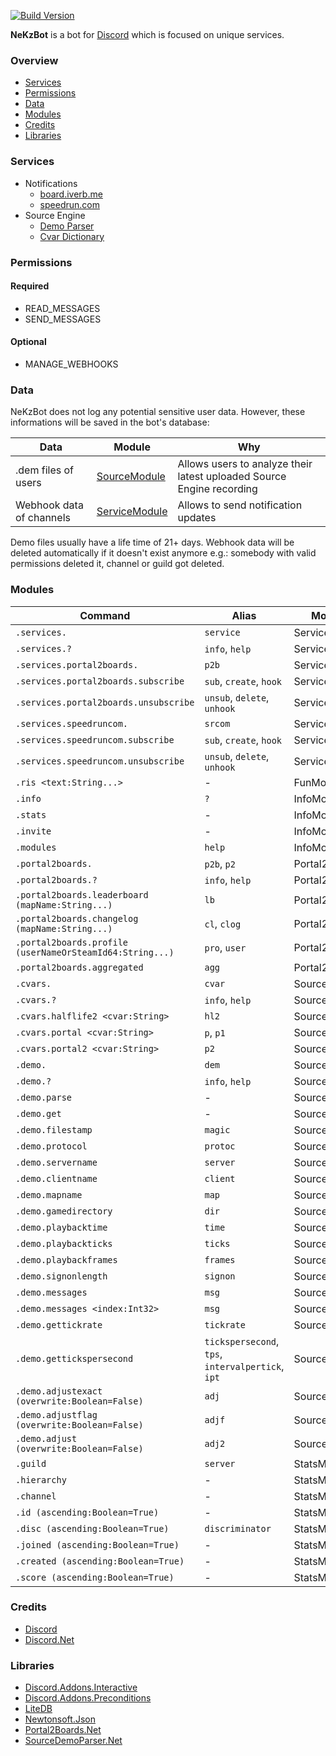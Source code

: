 [![Build Version](https://img.shields.io/badge/version-v2.0-brightgreen.svg)](https://github.com/NeKzor/NeKzBot/projects/2)

**NeKzBot** is a bot for [Discord](https://discordapp.com) which is focused on unique services.

### Overview
* [Services](#services)
* [Permissions](#permissions)
* [Data](#data)
* [Modules](#modules)
* [Credits](#credits)
* [Libraries](#libraries)

### Services
* Notifications
  * [board.iverb.me](https://board.iverb.me)
  * [speedrun.com](https://speedrun.com)
* Source Engine
  * [Demo Parser](https://github.com/NeKzor/SourceDemoParser.Net)
  * [Cvar Dictionary](https://github.com/NeKzor/NeKzBot/tree/master/src/gen)

### Permissions
#### Required
* READ_MESSAGES
* SEND_MESSAGES

#### Optional
* MANAGE_WEBHOOKS

### Data
NeKzBot does not log any potential sensitive user data. However, these informations will be saved in the bot's database:

| Data | Module | Why |
| --- | --- | --- |
| .dem files of users | [SourceModule](https://github.com/NeKzor/NeKzBot/blob/master/src/NeKzBot/Services/SourceDemoService.cs#L86) | Allows users to analyze their latest uploaded Source Engine recording |
| Webhook data of channels | [ServiceModule](https://github.com/NeKzor/NeKzBot/blob/master/src/NeKzBot/Services/Notifications/NotificationService.cs#L88) | Allows to send notification updates |

Demo files usually have a life time of 21+ days. Webhook data will be deleted automatically if it doesn't
exist anymore e.g.: somebody with valid permissions deleted it, channel or guild got deleted.

### Modules
| Command | Alias | Module |
| --- | --- | --- |
| `.services.` | `service` | ServiceModule |
| `.services.?` | `info`, `help` | ServiceModule |
| `.services.portal2boards.` | `p2b` | ServiceModule |
| `.services.portal2boards.subscribe` | `sub`, `create`, `hook` | ServiceModule |
| `.services.portal2boards.unsubscribe` | `unsub`, `delete`, `unhook` | ServiceModule |
| `.services.speedruncom.` | `srcom` | ServiceModule |
| `.services.speedruncom.subscribe` | `sub`, `create`, `hook` | ServiceModule |
| `.services.speedruncom.unsubscribe` | `unsub`, `delete`, `unhook` | ServiceModule |
| `.ris <text:String...>` | - | FunModule |
| `.info` | `?` | InfoModule |
| `.stats` | - | InfoModule |
| `.invite` | - | InfoModule |
| `.modules` | `help` | InfoModule |
| `.portal2boards.` | `p2b`, `p2` | Portal2Module |
| `.portal2boards.?` | `info`, `help` | Portal2Module |
| `.portal2boards.leaderboard (mapName:String...)` | `lb` | Portal2Module |
| `.portal2boards.changelog (mapName:String...)` | `cl`, `clog` | Portal2Module |
| `.portal2boards.profile (userNameOrSteamId64:String...)` | `pro`, `user` | Portal2Module |
| `.portal2boards.aggregated` | `agg` | Portal2Module |
| `.cvars.` | `cvar` | SourceModule |
| `.cvars.?` | `info`, `help` | SourceModule |
| `.cvars.halflife2 <cvar:String>` | `hl2` | SourceModule |
| `.cvars.portal <cvar:String>` | `p`, `p1` | SourceModule |
| `.cvars.portal2 <cvar:String>` | `p2` | SourceModule |
| `.demo.` | `dem` | SourceModule |
| `.demo.?` | `info`, `help` | SourceModule |
| `.demo.parse` | - | SourceModule |
| `.demo.get` | - | SourceModule |
| `.demo.filestamp` | `magic` | SourceModule |
| `.demo.protocol` | `protoc` | SourceModule |
| `.demo.servername` | `server` | SourceModule |
| `.demo.clientname` | `client` | SourceModule |
| `.demo.mapname` | `map` | SourceModule |
| `.demo.gamedirectory` | `dir` | SourceModule |
| `.demo.playbacktime` | `time` | SourceModule |
| `.demo.playbackticks` | `ticks` | SourceModule |
| `.demo.playbackframes` | `frames` | SourceModule |
| `.demo.signonlength` | `signon` | SourceModule |
| `.demo.messages` | `msg` | SourceModule |
| `.demo.messages <index:Int32>` | `msg` | SourceModule |
| `.demo.gettickrate` | `tickrate` | SourceModule |
| `.demo.gettickspersecond` | `tickspersecond`, `tps`, `intervalpertick`, `ipt` | SourceModule |
| `.demo.adjustexact (overwrite:Boolean=False)` | `adj` | SourceModule |
| `.demo.adjustflag (overwrite:Boolean=False)` | `adjf` | SourceModule |
| `.demo.adjust (overwrite:Boolean=False)` | `adj2` | SourceModule |
| `.guild` | `server` | StatsModule |
| `.hierarchy` | - | StatsModule |
| `.channel` | - | StatsModule |
| `.id (ascending:Boolean=True)` | - | StatsModule |
| `.disc (ascending:Boolean=True)` | `discriminator` | StatsModule |
| `.joined (ascending:Boolean=True)` | - | StatsModule |
| `.created (ascending:Boolean=True)` | - | StatsModule |
| `.score (ascending:Boolean=True)` | - | StatsModule |

### Credits
* [Discord](https://discordapp.com/developers)
* [Discord.Net](https://github.com/RogueException/Discord.Net)

### Libraries
* [Discord.Addons.Interactive](https://github.com/foxbot/Discord.Addons.Interactive)
* [Discord.Addons.Preconditions](https://github.com/Joe4evr/Discord.Addons/tree/master/src/Discord.Addons.Preconditions)
* [LiteDB](https://github.com/mbdavid/LiteDB)
* [Newtonsoft.Json](https://github.com/JamesNK/Newtonsoft.Json)
* [Portal2Boards.Net](https://github.com/NeKzor/Portal2Boards.Net)
* [SourceDemoParser.Net](https://github.com/NeKzor/SourceDemoParser.Net)